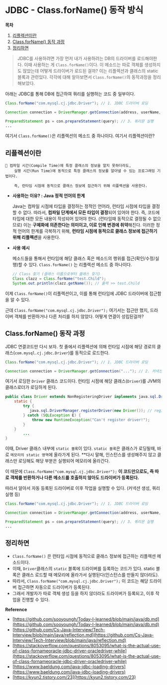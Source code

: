 # JDBC - Class.forName() 동작 방식

**목차**
1. [리플렉션이란](#리플렉션이란)
2. [Class.forName() 동작 과정](#ClassforName-동작-과정)
3. [정리하면](#정리하면)


> JDBC를 사용하려면 가장 먼저 내가 사용하려는 DB의 드라이버를 로드해야한다. 이때 사용하는 게 `Class.forName()`이다. 이 메소드는 따로 객체를 생성하지도 않았는데 어떻게 드라이버가 로드된 걸까? 이는 리플렉션과 클래스의 static 블록과 관련있다. 각각에 대해 알아보면서 `Class.forName()`의 동작과정을 정리해보았다.
> 

아래는 JDBC를 통해 DB에 접근하여 쿼리를 실행하는 코드 중 일부이다.

```java
Class.forName("com.mysql.cj.jdbc.Driver"); // 1. JDBC 드라이버 로딩

Connection connection = DriverManager.getConnection(address, userName, password); // 2. 커넥션 생성

PreparedStatement ps = con.prepareStatement(query); // 3. 쿼리문 실행
... 
```

여기서 `Class.forName()`은 리플렉션의 메소드 중 하나이다. 여기서 리플렉션이란?

## 리플렉션이란

<aside>
  
    🌟 컴파일 시간(Compile Time)에 특정 클래스의 정보을 알지 못하더라도, 
        실행 시간(Run Time)에 동적으로 특정 클래스의 정보를 알아낼 수 있는 프로그래밍 기법이다.

        즉, 런타임 시점에 동적으로 클래스 정보에 접근하기 위해 리플렉션을 사용한다.

</aside>

- **사용하는 이유? : Java 정적 언어의 한계**

    Java는 컴파일 시점에 타입을 결정하는 정적인 언어라, 런타임 시점에 타입을 결정할 수 없다. 
      따라서, **컴파일 단계에서 모든 타입이 결정**되어 있어야 한다.
    즉, 코드에 타입에 대한 모든 내용이 작성되어 있어야 한다. (런타임때 동적으로 결정될 수 없으므로)
    이는 **구체화에 의존한다는 의미이고, 이로 인해 변경에 취약**해진다.
    이러한 정적 언어의 한계를 극복하기 위해, **런타임 시점에 동적으로 클래스 정보에 접근하기 위해 리플렉션**을 사용한다.
    

- **사용 예시**
    
    메소드들을 통해서 런타임에 해당 클래스 혹은 메소드의 행위를 접근(확인/수정/실행)할 수 있다. `Class.forName()` 는 리플렉션 메소드 중 하나이다.
    
    ```java
    // Class 찾기 (클래스 이름으로부터 클래스 찾기)
    Class clazz = Class.forName("test.Child");
    System.out.println(clazz.getName()); // 출력 >> test.Child
    ```
    

이제 `Class.forName()`이 리플렉션이고, 이를 통해 런타임에 JDBC 드라이버에 접근함을 알 수 있다. 

근데 `Class.forName("com.mysql.cj.jdbc.Driver");` 여기서는 접근만 했지, 드라이버 객체를 반환하거나 다른 처리를 하지 않았다. 어떻게 연결이 성립된걸까?

## Class.forName() 동작 과정

JDBC 연결코드만 다시 보자. 첫 줄에서 리플렉션에 의해 런타임 시점에 해당 경로의 클래스(`com.mysql.cj.jdbc.Driver`)를 동적으로 로드한다.

```java
Class.forName("com.mysql.cj.jdbc.Driver"); // 1. JDBC 드라이버 로딩

Connection connection = DriverManager.getConnection("..."); // 2. 커넥션 생성
```

여기서 로딩한 `Driver` 클래스 코드이다. 런타임 시점에 해당 클래스(`Driver`)를 JVM의 클래스로더가 로딩하게 된다. 

```java
public class Driver extends NonRegisteringDriver implements java.sql.Driver {
    static {
        try {
           java.sql.DriverManager.registerDriver(new Driver()); // registerDriver
        } catch (SQLException E) {
            throw new RuntimeException("Can't register driver!");
        }
    }
		...
}
```

이때, Driver 클래스 내부에 `static 블록`이 있다. `static 블록`은 클래스가 로딩될때, 바로 `메모리의 static 영역`에 올라가게 된다. **다시 말해, 인스턴스를 생성해주지 않고 클래스만 로딩해도 해당 부분은 실행되어 메모리에 올라간다. 

이 때문에 `Class.forName("com.mysql.cj.jdbc.Driver");` **이 코드만으로도, 즉 따로 객체를 반환하거나 다른 메소드를 호출하지 않아도 드라이버가 등록된다.**

따라서 알아서 자동 등록된 드라이버로 이후 작업을 실행할 수 있다. (커넥션 생성, 쿼리 실행 등)

```java
Class.forName("com.mysql.cj.jdbc.Driver"); // 1. JDBC 드라이버 로딩

Connection connection = DriverManager.getConnection(address, userName, password); // 2. 커넥션 생성

PreparedStatement ps = con.prepareStatement(query); // 3. 쿼리문 실행
... 
```

## 정리하면

- `Class.forName()` 은 런타임 시점에 동적으로 클래스 정보에 접근하는 리플렉션 메소드이다.
- 이때, `Driver`클래스의 `static` 블록에 드라이버를 등록하는 코드가 있다. static 블록은 클래스 로드할 때 메모리에 올라가서 실행된다(인스턴스를 만들지 않더라도).
- 따라서, `Class.forName("com.mysql.cj.jdbc.Driver");` 이 코드는 해당 드라이버 접근하면 자동으로 드라이버가 등록된다.
- 그래서 개발자가 따로 객체 생성 등을 하지 않더라도 드라이버가 등록되고, 이후 작업을 진행할 수 있다.




**Reference**
- [https://github.com/sooyoungh/Today-I-learned/blob/main/java/db.md](https://github.com/sooyoungh/Today-I-learned/blob/main/java/db.md)
- [https://github.com/Cs-Java-Interview/Tech-Interview/blob/main/java/reflection.md](https://github.com/Cs-Java-Interview/Tech-Interview/blob/main/java/reflection.md)
- [https://stackoverflow.com/questions/8053095/what-is-the-actual-use-of-class-fornameoracle-jdbc-driver-oracledriver-while](https://stackoverflow.com/questions/8053095/what-is-the-actual-use-of-class-fornameoracle-jdbc-driver-oracledriver-while)
- [https://www.baeldung.com/java-jdbc-loading-drivers](https://www.baeldung.com/java-jdbc-loading-drivers)
- [https://kyun2.tistory.com/23](https://kyun2.tistory.com/23)

